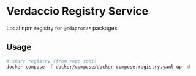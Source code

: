 # Verdaccio Registry Service

Local npm registry for `@cdaprod/*` packages.

## Usage

```bash
# start registry (from repo root)
docker compose -f docker/compose/docker-compose.registry.yaml up -d
```
